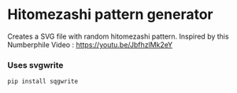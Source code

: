 # Hitomezashi pattern generator

Creates a SVG file with random hitomezashi pattern.
Inspired by this Numberphile Video : https://youtu.be/JbfhzlMk2eY

### Uses svgwrite
```
pip install sqgwrite
```
